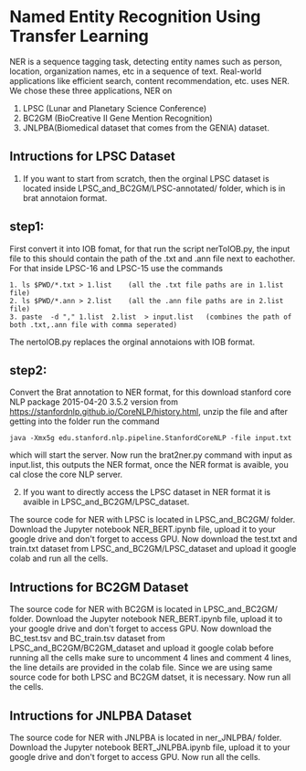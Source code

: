 # Named Entity Recognition Using Transfer Learning
NER is a sequence tagging task, detecting entity names such as person, location, organization names, etc in a sequence of text. Real-world applications like efficient search, content recommendation, etc. uses NER. 
We chose these three applications, NER on
1. LPSC (Lunar and Planetary Science Conference)
2. BC2GM (BioCreative II Gene Mention Recognition)
3. JNLPBA(Biomedical dataset that comes from the GENIA) dataset.


## Intructions for LPSC Dataset

1. If you want to start from scratch, then the orginal LPSC dataset is located inside LPSC_and_BC2GM/LPSC-annotated/ folder, which is in brat annotaion format. 

## step1:
First convert it into IOB fomat, for that run the script nerToIOB.py, the input file to this should contain the path of the .txt and .ann file next to eachother. For that inside LPSC-16 and LPSC-15 use the commands
```
1. ls $PWD/*.txt > 1.list    (all the .txt file paths are in 1.list file)
2. ls $PWD/*.ann > 2.list    (all the .ann file paths are in 2.list file) 
3. paste  -d "," 1.list  2.list  > input.list   (combines the path of both .txt,.ann file with comma seperated)
```
The nertoIOB.py replaces the orginal annotaions with IOB format. 

## step2:
Convert the Brat annotation to NER format, for this download stanford core NLP package 2015-04-20 3.5.2 version from https://stanfordnlp.github.io/CoreNLP/history.html, unzip the file and after getting into the folder run the command 
```
java -Xmx5g edu.stanford.nlp.pipeline.StanfordCoreNLP -file input.txt
```

which will start the server. Now run the brat2ner.py command with input as input.list, this outputs the NER format, once the NER format is avaible, you cal close the core NLP server.

2. If you want to directly access the LPSC dataset in NER format it is avaible in LPSC_and_BC2GM/LPSC_dataset.

The source code for NER with LPSC is located in LPSC_and_BC2GM/ folder. Download the Jupyter notebook NER_BERT.ipynb file, upload it to your google drive and don't forget to access GPU. Now download the test.txt and train.txt dataset from LPSC_and_BC2GM/LPSC_dataset and upload it google colab and run all the cells.

## Intructions for BC2GM Dataset

The source code for NER with BC2GM is located in LPSC_and_BC2GM/ folder. Download the Jupyter notebook NER_BERT.ipynb file, upload it to your google drive and don't forget to access GPU. Now download the BC_test.tsv and BC_train.tsv dataset from LPSC_and_BC2GM/BC2GM_dataset and upload it google colab before running all the cells make sure to uncomment 4 lines and comment 4 lines, the line details are provided in the colab file. Since we are using same source code for both LPSC and BC2GM datset, it is necessary. Now run all the cells.


## Intructions for JNLPBA Dataset

The source code for NER with JNLPBA is located in ner_JNLPBA/ folder. Download the Jupyter notebook BERT_JNLPBA.ipynb file, upload it to your google drive and don't forget to access GPU. Now run all the cells.















